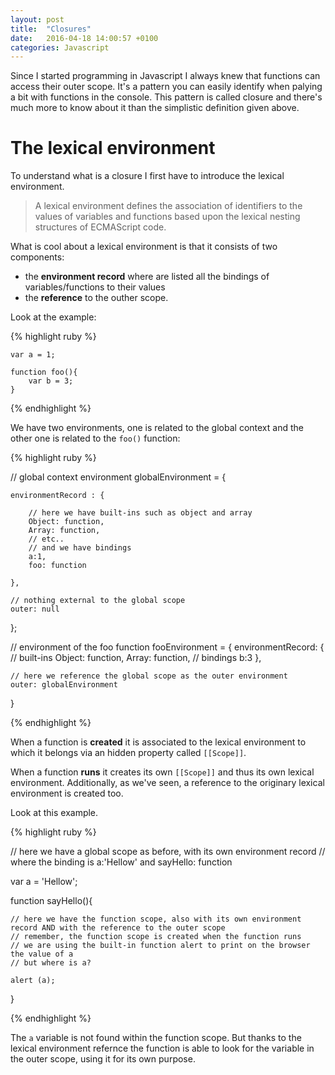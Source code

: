 ```yaml
---
layout: post
title:  "Closures"
date:   2016-04-18 14:00:57 +0100
categories: Javascript
---
```


Since I started programming in Javascript I always knew that functions can access their outer scope. It's a pattern you can easily identify when palying a bit with functions in the console. 
This pattern is called closure and there's much more to know about it than the simplistic definition given above.

# The lexical environment # 

To understand what is a closure I first have to introduce the lexical environment.

> A lexical environment defines the association of identifiers to the values of variables and functions based upon the lexical nesting structures of ECMAScript code.

What is cool about a lexical environment is that it consists of two components: 

* the **environment record** where are listed all the bindings of variables/functions to their values
* the **reference** to the outher scope.

Look at the example:

{% highlight ruby %}

	var a = 1;
	
	function foo(){
		var b = 3;
	}

{% endhighlight %}

We have two environments, one is related to the global context and the other one is related to the `foo()` function:

{% highlight ruby %}

// global context environment
globalEnvironment = {
	
	environmentRecord : {

		// here we have built-ins such as object and array
		Object: function,
		Array: function,
	    // etc..
		// and we have bindings
		a:1,
		foo: function

	},

	// nothing external to the global scope
	outer: null
};

// environment of the foo function
fooEnvironment = {
	environmentRecord: {
		// built-ins
		Object: function,
		Array: function,
		// bindings
		b:3
	},

	// here we reference the global scope as the outer environment
	outer: globalEnvironment
}

{% endhighlight %}

When a function is **created** it is associated to the lexical environment to which it belongs via an hidden property called `[[Scope]]`.

When a function **runs** it creates its own `[[Scope]]` and thus its own lexical environment. Additionally, as we've seen, a reference to the originary lexical environment is created too.

Look at this example.

{% highlight ruby %}

// here we have a global scope as before, with its own environment record
// where the binding is a:'Hellow' and sayHello: function

var a = 'Hellow';

function sayHello(){
	
	// here we have the function scope, also with its own environment record AND with the reference to the outer scope
	// remember, the function scope is created when the function runs
	// we are using the built-in function alert to print on the browser the value of a
	// but where is a? 

	alert (a);
}

{% endhighlight %}

The `a` variable is not found within the function scope. But thanks to the lexical environment refernce the function is able to look for the variable in the outer scope, using it for its own purpose.